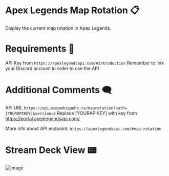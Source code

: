 # Apex Legends Map Rotation 📋

Display the current map rotation in Apex Legends.

# Requirements 🔎

API Key from `https://apexlegendsapi.com/#introduction`
Remember to link your Discord account in order to use the API

# Additional Comments 🗨
API URL `https://api.mozambiquehe.re/maprotation?auth=[YOURAPIKEY]&version=2`
Replace [YOURAPIKEY] with key from https://portal.apexlegendsapi.com/

More info about API endpoint: `https://apexlegendsapi.com/#map-rotation`

# Stream Deck View 📟
![image](https://github.com/josrojas/apexMapsSD/assets/73319827/13751823-530f-4601-b38d-e40875c350f9)
